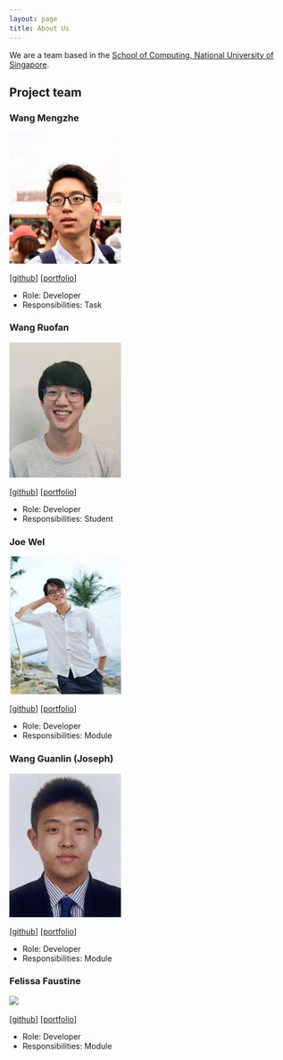 ```yaml
---
layout: page
title: About Us
---
```


We are a team based in the [School of Computing, National University of Singapore](http://www.comp.nus.edu.sg).

## Project team

### Wang Mengzhe

<img src="images/charliemoweng.png" width="200px">

[[github](http://github.com/charliemoweng)]
[[portfolio](team/charliemoweng.md)]

* Role: Developer
* Responsibilities: Task

### Wang Ruofan

<img src="images/ruofan1023.png" width="200px">

[[github](http://github.com/ruofan1023)] [[portfolio](team/ruofan.md)]

* Role: Developer
* Responsibilities: Student

### Joe Wel

<img src="images/tanjoewel.png" width="200px">

[[github](http://github.com/tanjoewel)]
[[portfolio](team/joewel.md)]

* Role: Developer
* Responsibilities: Module

### Wang Guanlin (Joseph)

<img src="images/wanggljoseph.png" width="200px">

[[github](https://github.com/WangGLJoseph)]
[[portfolio](team/wangguanlinjoseph.md)]

* Role: Developer
* Responsibilities: Module

### Felissa Faustine

<img src="images/felissaf.png" width="200px">

[[github](http://github.com/felissaf)]
[[portfolio](team/felissa.md)]

* Role: Developer
* Responsibilities: Module
